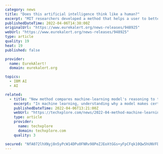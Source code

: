 ```yaml
---
category: news
title: "Does this artificial intelligence think like a human?"
excerpt: "MIT researchers developed a method that helps a user to better understand a machine-learning model’s reasoning, and how that reasoning compares to that of a human. The technique enables a user to rapidly identify and analyze patterns in a model’s behavior."
publishedDateTime: 2022-04-06T14:38:00Z
originalUrl: "https://www.eurekalert.org/news-releases/948925"
webUrl: "https://www.eurekalert.org/news-releases/948925"
type: article
quality: 19
heat: 19
published: false

provider:
  name: EurekAlert!
  domain: eurekalert.org

topics:
  - IBM AI
  - AI

related:
  - title: "New method compares machine-learning model's reasoning to that of a human"
    excerpt: "In machine learning, understanding why a model makes certain decisions is often just as important as whether those decisions are correct. For instance, a machine-learning model might correctly predict that a skin lesion is cancerous,"
    publishedDateTime: 2022-04-06T13:21:00Z
    webUrl: "https://techxplore.com/news/2022-04-method-machine-learning-human.html"
    type: article
    provider:
      name: techxplore
      domain: techxplore.com
    quality: 3

secured: "NfA072lhXNyj8n5yPcW14DPu0FNRv98PeZJEoXtGGs+yFpCFqk10Qw5hUNVFDcjgikGfqH5pJs25V6m18I2G2ssCFVsM7bT6DbW05twa3AS9YEhuCzXmukASf4klMn/EbmgvSxOCKaSRsJ5OCKSMTByVXuMz0IIwESGNWNgIjyroodBnq01XRKnR6nFjtWqnyQcYetcPCGEMY3rklT6FuxLB2SQAqac0gT8XMSS+mKu8Sg2SLtywr4P+WpT1/hSzhWjHTKDK+kNqyj051gnz9+dDjB+ps/DnfYHDLm2ryqc8OShR0XmHNWIiPMUEPB9FGNCa1irIb5Cv9/Ps4GMtMyYC6j0UTO6QhJSUrqBkhMU=;CI7E8FNioaDrd6p6ASgyKQ=="
---
```


